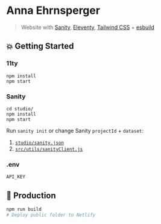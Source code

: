 # Anna Ehrnsperger

> Website with [Sanity](https://sanity.io), [Eleventy](https://11ty.dev), [Tailwind CSS](https://tailwindcss.com/) + [esbuild](https://esbuild.github.io/)

## 💥 Getting Started

### 11ty

```
npm install
npm start
```

### Sanity

```
cd studio/
npm install
npm start
```

Run `sanity init` or change Sanity `projectId` + `dataset`:

1. [`studio/sanity.json`](studio/sanity.json)
2. [`src/utils/sanityClient.js`](src/utils/sanityClient.js)

### .env

```
API_KEY
```

## 🚀 Production

```sh
npm run build
# Deploy public folder to Netlify
```
